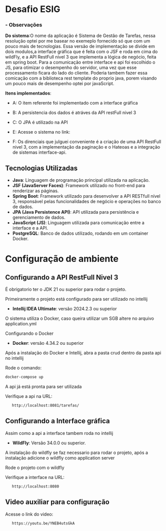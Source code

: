 # Desafio ESIG

### - **Observações**

**Do sistema**:O  nome da aplicação é Sistema de Gestão de Tarefas, nessa resolução optei por me basear no exemeplo fornecido só que com um pouco mais de tecnologias. Essa versão de implementação se divide em dois modulos,a interface gráfica que é feita com o JSF e roda em cima do wildFly, e a API RestFull nivel 3 que implementa a lógica de negócio, feita em spring boot. Para a comunicação entre interface e api foi escolhido o JS, para otimizar o desempenho do servidor, uma vez que esse processamento ficara do lado do cliente. Poderia tambem fazer essa comicação com a biblioteca rest template do proprio java, porem visando um pouco mais de desempenho optei por javaScript.

**Itens implementados**:

- A: O item referente foi implementado com a interface gráfica

- B: A persistencia dos dados é atráves da API restFull nivel 3

- C: O JPA é utilizado na API

- E: Acesse o sistema no link:

- F: Os direnciais que julguei conveniente é a criação de uma API RestFull nivel 3, com a implementação da paginação e o Hateoas e a integração de sistemas interface-api.


## Tecnologias Utilizadas

- **Java**: Linguagem de programação principal utilizada na aplicação.
- **JSF (JavaServer Faces)**: Framework utilizado no front-end para renderizar as páginas.
- **Spring Boot**: Framework utilizado para desenvolver a API RESTfull nível 3, responsável pelas funcionalidades de negócio e operações no banco de dados.
- **JPA (Java Persistence API)**: API utilizada para persistência e gerenciamento de dados.
- **JavaScript (JS)**: Linguagem utilizada para comunicação entre a interface e a API.
- **PostgreSQL**: Banco de dados utilizado, rodando em um container Docker.

# Configuração de ambiente


## Configurando a API RestFull Nivel 3

É obrigatorio ter o JDK 21 ou superior para rodar o projeto.

Primeiramente o projeto está configurado para ser utilizado no intellij

- **Intellij IDEA Ultimate**: versão 2024.2.3 ou superior

O sistema utiliza o Docker, caso queira utilizar um SGB altere no arquivo application.yml

Configurando o Docker

- **Docker**: versão 4.34.2 ou superior

Após a instalação do Docker e Intellij, abra a pasta crud dentro da pasta api no intellij

Rode o comando:

```bash
docker-compose up
```
A api já está pronta para ser utilizada

Verifique a api na URL:
 ````bash
    http://localhost:8081/tarefas/
  ````

## Configurando a Interface gráfica

Assim como a api a interface tambem roda no intellij

- **WildFly**: Versão 34.0.0 ou superior.

A instalação do wildfly se faz necessario para rodar o projeto, após a instalação adicione o wildfly como application server

Rode o projeto com o wildfly

Verifique a interface na URL:
 ````bash
    http://localhost:8080
  ````

## Video auxiliar para configuração

Acesse o link do video:

 ````bash
    https://youtu.be/YNEB4utsGkA
  ````
